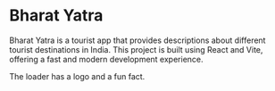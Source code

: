 

# Bharat Yatra

Bharat Yatra is a tourist app that provides descriptions about different tourist destinations in India. This project is built using React and Vite, offering a fast and modern development experience.

The loader has a logo and a fun fact.
